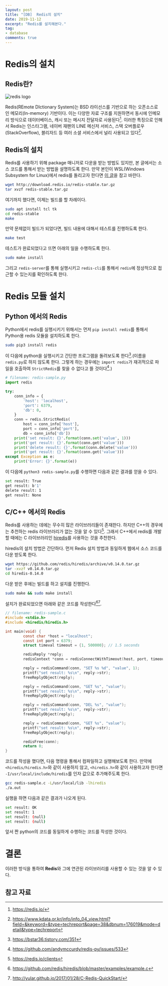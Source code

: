 ```yaml
---
layout: post
title: "[DB]  Redis의 설치"
date: 2019-11-12
excerpt: "Redis를 설치해본다."
tag:
- database
comments: true
---
```


# Redis의 설치

## Redis란?

![redis logo](https://www.drupal.org/files/styles/grid-3-2x/public/project-images/redis-logo.png?itok=glSfTKCn)

Redis(REmote DIctionary System)는 BSD 라이선스를 기반으로 하는 오픈소스로 인 메모리(In-memory) 기반이다. 이는 다양한 자료 구조를 지원하면서 동시에 인메모리 방식으로 데이터베이스, 캐시 또는 메시지 전달자로 사용된다[^1]. 이러한 특징으로 인해서 Redis는 인스타그램, 네이버 재팬의 LINE 메신저 서비스, 스택 오버플로우(StackOverflow), 블리자드 등 여러 소셜 서비스에서 널리 사용되고 있다[^2].

## Redis의 설치

Redis를 사용하기 위해 package 매니저로 다운을 받는 방법도 있지만, 본 글에서는 소스 코드를 통해서 받는 방법을 설명하도록 한다. 만약 본인이 WSL(Windows Subsystem for Linux)에서 redis를 돌리고자 한다면 [이 글]( https://medium.com/@RedisLabs/windows-subsystem-for-linux-wsl-10e3ca4d434e )을 참고 바란다.

```bash
wget http://download.redis.io/redis-stable.tar.gz
tar xvzf redis-stable.tar.gz
```

여기까지 했다면, 이제는 빌드를 할 차례이다.

```bash
sudo apt install tcl tk
cd redis-stable
make
```

만약 문제없이 빌드가 되었다면, 빌드 내용에 대해서 테스트를 진행하도록 한다.

```bash
make test
```

테스트가 완료되었다고 뜨면 아래의 일을 수행하도록 한다.

```bash
sudo make install
```

그리고 `redis-server`를 통해 실행시키고 `redis-cli`를 통해서 `redis`에 정상적으로 접근할 수 있는지를 확인하도록 한다.

# Redis 모듈 설치

## Python 에서의 Redis

Python에서 redis를 실행시키기 위해서는 먼저 `pip install redis`를 통해서 Python용 redis 모듈을 설치하도록 한다.

```bash
sudo pip3 install redis
```

이 다음에 python을 실행시키고 간단한 프로그램을 돌려보도록 한다[^3].(이름을 `redis.py`로 하지 않도록 한다. 그렇게 하는 경우에는 `import redis`가 재귀적으로 파일을 호출하여 `StrictRedis`를 찾을 수 없다고 뜰 것이다[^4].)

```python
# filename: redis-sample.py
import redis

try:
    conn_info = {
        'host': 'localhost',
        'port': 6379,
        'db': 0,
    }
    conn = redis.StrictRedis(
        host = conn_info['host'],
    	port = conn_info['port'],
    	db = conn_info['db'])
    print('set result: {}'.format(conn.set('value', 1)))
    print('get result: {}'.format(conn.get('value')))
    print('delete result: {}'.format(conn.delete('value')))
    print('get result: {}'.format(conn.get('value')))
except Exception as e:
    print('Error: {}'.format(e))
```

이 다음에 `python3 redis-sample.py`를 수행하면 다음과 같은 결과를 얻을 수 있다.

```bash
set result: True
get result: b'1'
delete result: 1
get result: None
```



## C/C++ 에서의 Redis

Redis를 사용하는 데에는 무수히 많은 라이브러리들이 존재한다. 하지만 C++의 경우에는 추천하는 redis 라이브러리가 없는 것을 알 수 있다[^5]. 그래서 C++에서 redis를 개발할 때에는 C 라이브러리인 [hiredis](https://github.com/redis/hiredis )를 사용하는 것을 추천한다.

hiredis의 설치 방법은 간단하다. 먼저 Redis 설치 방법과 동일하게 웹에서 소스 코드를 다운 받도록 한다.

```bash
wget https://github.com/redis/hiredis/archive/v0.14.0.tar.gz
tar -xvzf v0.14.0.tar.gz
cd hiredis-0.14.0
```

다운 받은 후에는 빌드를 하고 설치를 진행한다.

```bash
sudo make && sudo make install
```

설치가 완료되었으면 아래와 같은 코드를 작성한다[^6][^7].

```c
// filename: redis-sample.c
#include <stdio.h>
#include <hiredis/hiredis.h>

int main(void) {
        const char *host = "localhost";
        const int port = 6379;
        struct timeval timeout = {1, 500000}; // 1.5 seconds

        redisReply *reply;
        redisContext *conn = redisConnectWithTimeout(host, port, timeout);

        reply = redisCommand(conn, "SET %s %d", "value", 1);
        printf("set result: %s\n", reply->str);
        freeReplyObject(reply);

        reply = redisCommand(conn, "GET %s", "value");
        printf("set result: %s\n", reply->str);
        freeReplyObject(reply);

        reply = redisCommand(conn, "DEL %s", "value");
        printf("set result: %s\n", reply->str);
        freeReplyObject(reply);

        reply = redisCommand(conn, "GET %s", "value");
        printf("set result: %s\n", reply->str);
        freeReplyObject(reply);

        redisFree(conn);
        return 0;
}
```

코드를 작성을 했다면, 다음 명령을 통해서 컴파일하고 실행해보도록 한다. 만약에 `<hiredis/hiredis.h>`와 같이 사용하지 않고, `<hiredis.h>`와 같이 사용하고자 한다면 `-I/usr/local/include/hiredis`를 인자 값으로 추가해주도록 한다.

```bash
gcc redis-sample.c -L/usr/local/lib -lhiredis
./a.out
```

실행을 하면 다음과 같은 결과가 나오게 된다.

```bash
set result: OK
set result: 1
set result: (null)
set result: (null)
```

앞서 짠 python의 코드를 동일하게 수행하는 코드를 작성한 것이다.

# 결론

이러한 방식을 통하여 **Redis**와 그에 연관된 라이브러리를 사용할 수 있는 것을 알 수 있다.

참고 자료
---

[^1]: https://redis.io/
[^2]:  https://www.kdata.or.kr/info/info_04_view.html?field=&keyword=&type=techreport&page=38&dbnum=176019&mode=detail&type=techreport 
[^3]:  https://bstar36.tistory.com/351 
[^4]: https://github.com/andymccurdy/redis-py/issues/533
[^5]:  https://redis.io/clients 
[^6]:  https://github.com/redis/hiredis/blob/master/examples/example.c 
[^7]:  http://yular.github.io/2017/01/28/C-Redis-QuickStart/ 